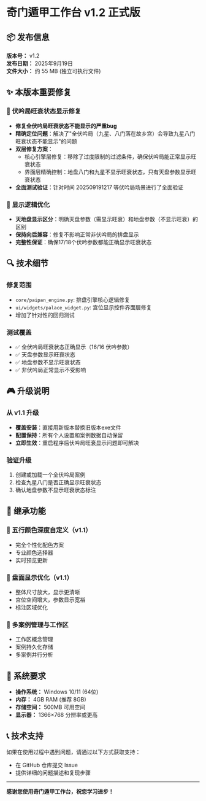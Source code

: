 # 奇门遁甲工作台 v1.2 正式版

## 📦 发布信息

**版本号：** v1.2  
**发布日期：** 2025年9月19日  
**文件大小：** 约 55 MB (独立可执行文件)  

## ✨ 本版本重要修复

### 🐛 伏吟局旺衰状态显示修复
- **修复全伏吟局旺衰状态不能显示的严重bug**
- **精确定位问题**：解决了"全伏吟局（九星、八门落在故乡宫）会导致九星八门旺衰状态不能显示"的问题
- **双层修复方案**：
  - 核心引擎层修复：移除了过度限制的过滤条件，确保伏吟局能正常显示旺衰状态
  - 界面层精确控制：地盘八门和九星不显示旺衰状态，只有天盘参数显示旺衰状态
- **全面测试验证**：针对时间 202509191217 等伏吟局场景进行了全面验证

### 🎯 显示逻辑优化
- **天地盘显示区分**：明确天盘参数（需显示旺衰）和地盘参数（不显示旺衰）的区别
- **保持向后兼容**：修复不影响正常非伏吟局的排盘显示
- **完整性保证**：确保17/18个伏吟参数都能正确显示旺衰状态

## 🔍 技术细节

### 修复范围
- `core/paipan_engine.py`: 排盘引擎核心逻辑修复
- `ui/widgets/palace_widget.py`: 宫位显示控件界面层修复
- 增加了针对性的回归测试

### 测试覆盖
- ✅ 全伏吟局旺衰状态正确显示（16/16 伏吟参数）
- ✅ 天盘参数显示旺衰状态
- ✅ 地盘参数不显示旺衰状态  
- ✅ 非伏吟局正常显示不受影响

## 🎮 升级说明

### 从 v1.1 升级
- **覆盖安装**：直接用新版本替换旧版本exe文件
- **配置保持**：所有个人设置和案例数据自动保留
- **立即生效**：重启程序后伏吟局旺衰显示问题即可解决

### 验证升级
1. 创建或加载一个全伏吟局案例
2. 检查九星八门是否正确显示旺衰状态
3. 确认地盘参数不显示旺衰状态标注

## 🌟 继承功能

### 🎨 五行颜色深度自定义（v1.1）
- 完全个性化配色方案
- 专业颜色选择器
- 实时预览更新

### 🎯 盘面显示优化（v1.1）
- 整体尺寸放大，显示更清晰
- 宫位空间增大，参数显示宽裕
- 标注区域优化

### 📁 多案例管理与工作区
- 工作区概念管理
- 案例持久化存储
- 多案例并行分析

## 🔧 系统要求

- **操作系统：** Windows 10/11 (64位)
- **内存：** 4GB RAM (推荐 8GB)
- **存储空间：** 500MB 可用空间
- **显示器：** 1366×768 分辨率或更高

## 📞 技术支持

如果在使用过程中遇到问题，请通过以下方式获取支持：
- 在 GitHub 仓库提交 Issue
- 提供详细的问题描述和复现步骤

---

**感谢您使用奇门遁甲工作台，祝您学习进步！**